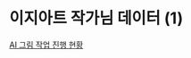 # 이지아트 작가님 데이터 (1)

[AI 그림 작업 진행 현황](%E1%84%8B%E1%85%B5%E1%84%8C%E1%85%B5%E1%84%8B%E1%85%A1%E1%84%90%E1%85%B3%20%E1%84%8C%E1%85%A1%E1%86%A8%E1%84%80%E1%85%A1%E1%84%82%E1%85%B5%E1%86%B7%20%E1%84%83%E1%85%A6%E1%84%8B%E1%85%B5%E1%84%90%E1%85%A5%20(1)%203b11f08ea8f24ead98bcba6a694ef584/AI%20%E1%84%80%E1%85%B3%E1%84%85%E1%85%B5%E1%86%B7%20%E1%84%8C%E1%85%A1%E1%86%A8%E1%84%8B%E1%85%A5%E1%86%B8%20%E1%84%8C%E1%85%B5%E1%86%AB%E1%84%92%E1%85%A2%E1%86%BC%20%E1%84%92%E1%85%A7%E1%86%AB%E1%84%92%E1%85%AA%E1%86%BC%205924f80d89f8491fbbeb0b40d2975f56.csv)
